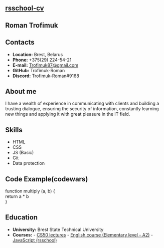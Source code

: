 ## [rsschool-cv](https://trofimuk-roman.github.io/rsschool-cv/) 

## Roman Trofimuk

**Contacts**  
---
+ **Location:** Brest, Belarus
+ **Phone:** +375(29) 224-54-21
+ **E-mail:** Trofimuk87@gmail.com
+ **GitHub:** Trofimuk-Roman
+ **Discord:** Trofimuk-Roman#9168 

## **About me**
I have a wealth of experience in communicating with clients and building a trusting dialogue, ensuring the security of information, constantly learning new things and applying it with great pleasure in the IT field.

## **Skills**
+ HTML
+ CSS
+ JS (Basic)
+ Git
+ Data protection

## **Code Example**(codewars)
function multiply (a, b) {  
return a * b  
}
## **Education**
+ **University:** Brest State Technical University
+ **Courses:** 
        - [CS50 lectures](https://www.youtube.com/channel/UCcabW7890RKJzL968QWEykA)
        - [English course (Elementary level - A2)](http://www.ilh.by/)
        - [JavaScript (rsschool)](https://training.by/#!/Training/3080?lang=ru)


